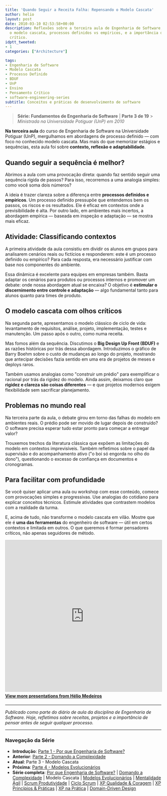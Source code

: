 ```yaml
---
title: 'Quando Seguir a Receita Falha: Repensando o Modelo Cascata'
author: helio
layout: post
date: 2010-03-10 02:53:58+00:00
description: Reflexões sobre a terceira aula de Engenharia de Software, explorando
  o modelo cascata, processos definidos vs empíricos, e a importância do pensamento
  crítico.
idptt_tweeted:
- 1
categories: ["Architecture"]

tags:
- Engenharia de Software
- Modelo Cascata
- Processo Definido
- BDUF
- UnP
- Ensino
- Pensamento Crítico
- software-engineering-series
subtitle: Conceitos e práticas de desenvolvimento de software
---
```


> **Série: Fundamentos de Engenharia de Software** | **Parte 3 de 19** > _Ministrada na Universidade Potiguar (UnP) em 2010_

**Na terceira aula** do curso de Engenharia de Software na Universidade Potiguar (UnP), mergulhamos em abordagens de processo definido — com foco no conhecido modelo cascata. Mas mais do que memorizar estágios e sequências, esta aula foi sobre **contexto, reflexão e adaptabilidade**.

## Quando seguir a sequência é melhor?

Abrimos a aula com uma provocação direta: quando faz sentido seguir uma sequência rígida de passos? Para isso, recorremos a uma analogia simples: como você soma dois números?

A ideia é trazer clareza sobre a diferença entre **processos definidos e empíricos**. Um processo definido pressupõe que entendemos bem os passos, os riscos e os resultados. Ele é eficaz em contextos onde a previsibilidade é alta. Por outro lado, em ambientes mais incertos, a abordagem empírica — baseada em inspeção e adaptação — se mostra mais eficaz.

## Atividade: Classificando contextos

A primeira atividade da aula consistiu em dividir os alunos em grupos para analisarem cenários reais ou fictícios e responderem: este é um processo definido ou empírico? Para cada resposta, era necessário justificar com base nos componentes do ambiente.

Essa dinâmica é excelente para equipes em empresas também. Basta adaptar os cenários para produtos ou processos internos e promover um debate: onde nossa abordagem atual se encaixa? O objetivo é **estimular o discernimento entre controle e adaptação** — algo fundamental tanto para alunos quanto para times de produto.

## O modelo cascata com olhos críticos

Na segunda parte, apresentamos o modelo clássico de ciclo de vida: levantamento de requisitos, análise, projeto, implementação, testes e manutenção. Um passo após o outro, como numa receita.

Mas fomos além da sequência. Discutimos o **Big Design Up Front (BDUF)** e as razões históricas por trás dessa abordagem. Introduzimos o gráfico de Barry Boehm sobre o custo de mudanças ao longo do projeto, mostrando que antecipar decisões fazia sentido em uma era de projetos de meses e deploys raros.

Também usamos analogias como "construir um prédio" para exemplificar o racional por trás da rigidez do modelo. Ainda assim, deixamos claro que **rigidez e clareza são coisas diferentes** — e que projetos modernos exigem flexibilidade sem sacrificar planejamento.

## Problemas no mundo real

Na terceira parte da aula, o debate girou em torno das falhas do modelo em ambientes reais. O prédio pode ser movido de lugar depois de construído? O software precisa esperar tudo estar pronto para começar a entregar valor?

Trouxemos trechos da literatura clássica que expõem as limitações do modelo em contextos imprevisíveis. Também refletimos sobre o papel da supervisão e do acompanhamento ativo ("o boi só engorda no olho do dono"), questionando o excesso de confiança em documentos e cronogramas.

## Para facilitar com profundidade

Se você quiser aplicar uma aula ou workshop com esse conteúdo, comece com provocações simples e progressivas. Use analogias do cotidiano para explicar conceitos técnicos. Estimule atividades que contrastem modelos com a realidade da turma.

E, acima de tudo, não transforme o modelo cascata em vilão. Mostre que ele é **uma das ferramentas** do engenheiro de software — útil em certos contextos e limitada em outros. O que queremos é formar pensadores críticos, não apenas seguidores de método.

<div style="margin-bottom: 20px;">
<iframe src="https://www.slideshare.net/slideshow/embed_code/key/f2A3v2D2TvYfwj" width="597" height="486" frameborder="0" marginwidth="0" marginheight="0" scrolling="no" style="border:1px solid #CCC; border-width:1px; margin-bottom:5px; max-width: 100%;" allowfullscreen></iframe>
<div style="margin-bottom:5px">
    <strong><a href="//www.slideshare.net/heliomedeiros" target="_blank">View more presentations from Hélio Medeiros</a></strong>
</div>
</div>

---

_Publicado como parte do diário de aula da disciplina de Engenharia de Software. Hoje, refletimos sobre receitas, projetos e a importância de pensar antes de seguir qualquer processo._

---

### **Navegação da Série**

- **Introdução**: [Parte 1 - Por que Engenharia de Software?](../2010-02-24-software-engineering-purpose/)
- **Anterior**: [Parte 2 - Domando a Complexidade](../2010-03-02-complexity-process/)
- **Atual**: Parte 3 - Modelo Cascata
- **Próxima**: [Parte 4 - Modelos Evolucionários](../2010-03-18-evolutionary-models/)
- **Série completa**: [Por que Engenharia de Software?](../2010-02-24-software-engineering-purpose/) | [Domando a Complexidade](../2010-03-02-complexity-process/) | Modelo Cascata | [Modelos Evolucionários](../2010-03-18-evolutionary-models/) | [Mentalidade Ágil](../2010-03-26-agile-mindset/) | [Scrum Produtividade](../2010-04-03-scrum-productivity/) | [Ciclo Scrum](../2010-04-11-scrum-cycle/) | [XP Qualidade & Coragem](../2010-04-19-xp-quality-courage/) | [XP Princípios & Práticas](../2010-05-01-xp-principles-practices/) | [XP na Prática](../2010-05-08-applying-xp-strategies/) | [Domain-Driven Design](../2010-05-15-domain-driven-design/)
